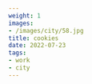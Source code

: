 ```yaml
---
weight: 1
images:
- /images/city/58.jpg
title: cookies
date: 2022-07-23
tags:
- work
- city
---
```

